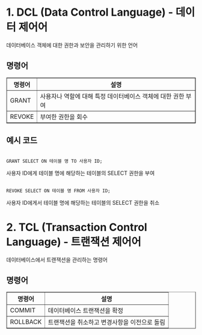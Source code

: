 # **1. DCL (Data Control Language)** - 데이터 제어어

데이터베이스 객체에 대한 권한과 보안을 관리하기 위한 언어

## 명령어

<table border="1" cellspacing="0" cellpadding="10">
	<tr>
		<th>명령어</th>
		<th>설명</th>
	</tr>
	<tr>
		<td>GRANT</td>
		<td>사용자나 역할에 대해 특정 데이터베이스 객체에 대한 권한 부여</td>
	</tr>
	<tr>
		<td>REVOKE</td>
		<td>부여한 권한을 회수</td>
	</tr>
</table>

## 예시 코드

<code>
GRANT SELECT ON 테이블 명 TO 사용자 ID;
</code>   

사용자 ID에게 테이블 명에 해당하는 테이블의 SELECT 권한을 부여

<code>
REVOKE SELECT ON 테이블 명 FROM 사용자 ID;
</code>   

사용자 ID에게서 테이블 명에 해당하는 테이블의 SELECT 권한을 취소

# **2. TCL (Transaction Control Language) - 트랜잭션 제어어**

데이터베이스에서 트랜잭션을 관리하는 명령어

## 명령어

<table border="1" cellpadding="10">
  <tr>
    <th>명령어</th>
    <th>설명</th>
  </tr>
  <tr>
    <td>COMMIT</td>
    <td>데이터베이스 트랜잭션을 확정</td>
  </tr>
  <tr>
    <td>ROLLBACK</td>
    <td>트랜잭션을 취소하고 변경사항을 이전으로 돌림</td>
  </tr>
</table>
